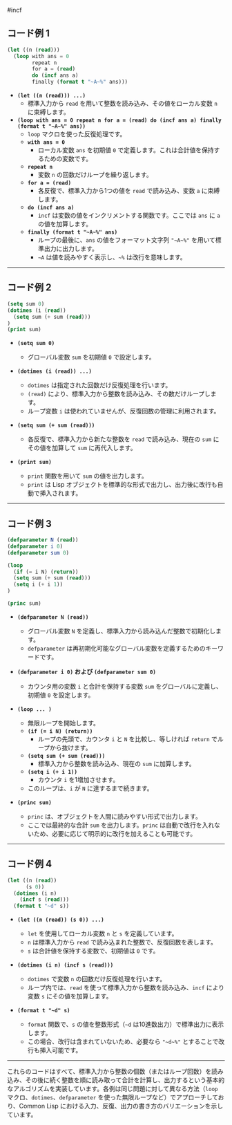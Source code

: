 #incf
## コード例 1

```lisp
(let ((n (read)))
  (loop with ans = 0
        repeat n
        for a = (read)
        do (incf ans a)
        finally (format t "~A~%" ans)))
```

- **`(let ((n (read))) ...)`**
    - 標準入力から `read` を用いて整数を読み込み、その値をローカル変数 `n` に束縛します。
- **`(loop with ans = 0 repeat n for a = (read) do (incf ans a) finally (format t "~A~%" ans))`**
    - `loop` マクロを使った反復処理です。
    - **`with ans = 0`**
        - ローカル変数 `ans` を初期値 `0` で定義します。これは合計値を保持するための変数です。
    - **`repeat n`**
        - 変数 `n` の回数だけループを繰り返します。
    - **`for a = (read)`**
        - 各反復で、標準入力から1つの値を `read` で読み込み、変数 `a` に束縛します。
    - **`do (incf ans a)`**
        - `incf` は変数の値をインクリメントする関数です。ここでは `ans` に `a` の値を加算します。
    - **`finally (format t "~A~%" ans)`**
        - ループの最後に、`ans` の値をフォーマット文字列 `"~A~%"` を用いて標準出力に出力します。
        - `~A` は値を読みやすく表示し、`~%` は改行を意味します。

---

## コード例 2

```lisp
(setq sum 0)
(dotimes (i (read))
  (setq sum (+ sum (read)))
)
(print sum)
```

- **`(setq sum 0)`**
    
    - グローバル変数 `sum` を初期値 `0` で設定します。
- **`(dotimes (i (read)) ...)`**
    
    - `dotimes` は指定された回数だけ反復処理を行います。
    - `(read)` により、標準入力から整数を読み込み、その数だけループします。
    - ループ変数 `i` は使われていませんが、反復回数の管理に利用されます。
- **`(setq sum (+ sum (read)))`**
    
    - 各反復で、標準入力から新たな整数を `read` で読み込み、現在の `sum` にその値を加算して `sum` に再代入します。
- **`(print sum)`**
    
    - `print` 関数を用いて `sum` の値を出力します。
    - `print` は Lisp オブジェクトを標準的な形式で出力し、出力後に改行も自動で挿入されます。

---

## コード例 3

```lisp
(defparameter N (read))
(defparameter i 0)
(defparameter sum 0)

(loop
  (if (= i N) (return))
  (setq sum (+ sum (read)))
  (setq i (+ i 1))
)

(princ sum)
```

- **`(defparameter N (read))`**
    
    - グローバル変数 `N` を定義し、標準入力から読み込んだ整数で初期化します。
    - `defparameter` は再初期化可能なグローバル変数を定義するためのキーワードです。
- **`(defparameter i 0)` および `(defparameter sum 0)`**
    
    - カウンタ用の変数 `i` と合計を保持する変数 `sum` をグローバルに定義し、初期値 `0` を設定します。
- **`(loop ... )`**
    
    - 無限ループを開始します。
    - **`(if (= i N) (return))`**
        - ループの先頭で、カウンタ `i` と `N` を比較し、等しければ `return` でループから抜けます。
    - **`(setq sum (+ sum (read)))`**
        - 標準入力から整数を読み込み、現在の `sum` に加算します。
    - **`(setq i (+ i 1))`**
        - カウンタ `i` を1増加させます。
    - このループは、`i` が `N` に達するまで続きます。
- **`(princ sum)`**
    
    - `princ` は、オブジェクトを人間に読みやすい形式で出力します。
    - ここでは最終的な合計 `sum` を出力します。`princ` は自動で改行を入れないため、必要に応じて明示的に改行を加えることも可能です。

---

## コード例 4

```lisp
(let ((n (read))
      (s 0))
  (dotimes (i n)
    (incf s (read)))
  (format t "~d" s))
```

- **`(let ((n (read)) (s 0)) ...)`**
    
    - `let` を使用してローカル変数 `n` と `s` を定義しています。
    - `n` は標準入力から `read` で読み込まれた整数で、反復回数を表します。
    - `s` は合計値を保持する変数で、初期値は `0` です。
- **`(dotimes (i n) (incf s (read)))`**
    
    - `dotimes` で変数 `n` の回数だけ反復処理を行います。
    - ループ内では、`read` を使って標準入力から整数を読み込み、`incf` により変数 `s` にその値を加算します。
- **`(format t "~d" s)`**
    
    - `format` 関数で、`s` の値を整数形式（`~d` は10進数出力）で標準出力に表示します。
    - この場合、改行は含まれていないため、必要なら `"~d~%"` とすることで改行も挿入可能です。

---

これらのコードはすべて、標準入力から整数の個数（またはループ回数）を読み込み、その後に続く整数を順に読み取って合計を計算し、出力するという基本的なアルゴリズムを実装しています。各例は同じ問題に対して異なる方法（`loop` マクロ、`dotimes`、`defparameter` を使った無限ループなど）でアプローチしており、Common Lisp における入力、反復、出力の書き方のバリエーションを示しています。